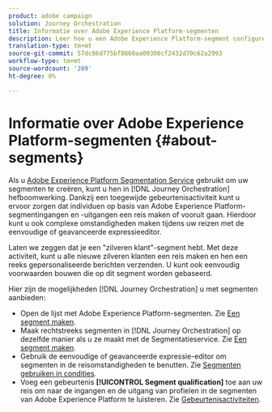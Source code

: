 ```yaml
---
product: adobe campaign
solution: Journey Orchestration
title: Informatie over Adobe Experience Platform-segmenten
description: Leer hoe u een Adobe Experience Platform-segment configureert
translation-type: tm+mt
source-git-commit: 57dc86d775bf8860aa09300cf2432d70c62a2993
workflow-type: tm+mt
source-wordcount: '209'
ht-degree: 0%

---
```



# Informatie over Adobe Experience Platform-segmenten {#about-segments}

Als u [Adobe Experience Platform Segmentation Service](https://docs.adobe.com/content/help/en/experience-platform/segmentation/home.html) gebruikt om uw segmenten te creëren, kunt u hen in [!DNL Journey Orchestration] hefboomwerking. Dankzij een toegewijde gebeurtenisactiviteit kunt u ervoor zorgen dat individuen op basis van Adobe Experience Platform-segmentingangen en -uitgangen een reis maken of vooruit gaan. Hierdoor kunt u ook complexe omstandigheden maken tijdens uw reizen met de eenvoudige of geavanceerde expressieeditor.

Laten we zeggen dat je een &quot;zilveren klant&quot;-segment hebt. Met deze activiteit, kunt u alle nieuwe zilveren klanten een reis maken en hen een reeks gepersonaliseerde berichten verzenden. U kunt ook eenvoudig voorwaarden bouwen die op dit segment worden gebaseerd.

Hier zijn de mogelijkheden [!DNL Journey Orchestration] u met segmenten aanbieden:

* Open de lijst met Adobe Experience Platform-segmenten. Zie [Een segment maken](../segment/creating-a-segment.md).
* Maak rechtstreeks segmenten in [!DNL Journey Orchestration] op dezelfde manier als u ze maakt met de Segmentatieservice. Zie [Een segment maken](../segment/creating-a-segment.md).
* Gebruik de eenvoudige of geavanceerde expressie-editor om segmenten in de reisomstandigheden te benutten. Zie [Segmenten gebruiken in condities](../segment/using-a-segment.md).
* Voeg een gebeurtenis **[!UICONTROL Segment qualification]** toe aan uw reis om naar de ingangen en de uitgang van profielen in de segmenten van Adobe Experience Platform te luisteren. Zie [Gebeurtenisactiviteiten](../building-journeys/segment-qualification-events.md).
